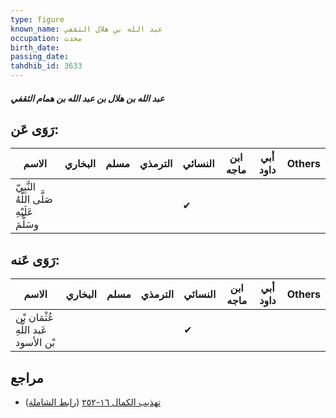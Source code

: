 ```yaml
---
type: figure
known_name: عبد الله بن هلال الثقفي
occupation: محدث
birth_date:
passing_date:
tahdhib_id: 3633
---
```

##### عبد الله بن هلال بن عبد الله بن همام الثقفي

## رَوَى عَن:
| الاسم                                      | البخاري | مسلم | الترمذي | النسائي | ابن ماجه | أبي داود | Others |
| ------------------------------------------ | ------- | ---- | ------- | ------- | -------- | -------- | ------ |
| النَّبِيّ صَلَّى اللَّهُ عَلَيْهِ وسَلَّمَ |         |      |         | ✔       |          |          |        |
## رَوَى عَنه:
| الاسم                                | البخاري | مسلم | الترمذي | النسائي | ابن ماجه | أبي داود | Others |
| ------------------------------------ | ------- | ---- | ------- | ------- | -------- | -------- | ------ |
| عُثْمَان بْن عَبد اللَّهِ بْن الأسود |         |      |         | ✔       |          |          |        |
## مراجع
- [تهذيب الكمال ١٦-٢٥٢](obsidian://open?vault=Tahdhib-al-Kamal&file=Figures/٣٦٣٣-عبد%20الله%20بن%20هلال%20بن%20عبد%20الله%20بن%20همام%20الثقفي) ([رابط الشاملة](https://shamela.ws/book/3722/8245))